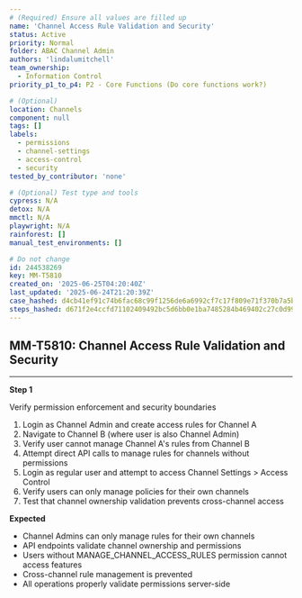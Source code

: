 ```yaml
---
# (Required) Ensure all values are filled up
name: 'Channel Access Rule Validation and Security'
status: Active
priority: Normal
folder: ABAC Channel Admin
authors: 'lindalumitchell'
team_ownership:
  - Information Control
priority_p1_to_p4: P2 - Core Functions (Do core functions work?)

# (Optional)
location: Channels
component: null
tags: []
labels:
  - permissions
  - channel-settings
  - access-control
  - security
tested_by_contributor: 'none'

# (Optional) Test type and tools
cypress: N/A
detox: N/A
mmctl: N/A
playwright: N/A
rainforest: []
manual_test_environments: []

# Do not change
id: 244538269
key: MM-T5810
created_on: '2025-06-25T04:20:40Z'
last_updated: '2025-06-24T21:20:39Z'
case_hashed: d4cb41ef91c74b6fac68c99f1256de6a6992cf7c17f809e71f370b7a5b237d6a9eadc842b4b5d019d2627b3de2e2409b
steps_hashed: d671f2e4ccfd71102409492bc5d6bb0e1ba7485284b469402c27c0d992bc6f125242ce04403e035e9c6606c47978cd60
---
```


<!-- (Auto-generated) Based on frontmatter's "key" and "name" -->

## MM-T5810: Channel Access Rule Validation and Security

---

**Step 1**

Verify permission enforcement and security boundaries

1. Login as Channel Admin and create access rules for Channel A
2. Navigate to Channel B (where user is also Channel Admin)
3. Verify user cannot manage Channel A's rules from Channel B
4. Attempt direct API calls to manage rules for channels without permissions
5. Login as regular user and attempt to access Channel Settings > Access Control
6. Verify users can only manage policies for their own channels
7. Test that channel ownership validation prevents cross-channel access

**Expected**

- Channel Admins can only manage rules for their own channels
- API endpoints validate channel ownership and permissions
- Users without MANAGE\_CHANNEL\_ACCESS\_RULES permission cannot access features
- Cross-channel rule management is prevented
- All operations properly validate permissions server-side
